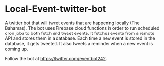 # Local-Event-twitter-bot


A twitter bot that will tweet events that are happening locally (The Bahamas).
The bot uses Firebase cloud functions in order to run scheduled cron jobs to both fetch and tweet events. It fetches events from a remote API and stores them in a database. Each time a new event is stored in the database, it gets tweeted. It also tweets a reminder when a new event is coming up.

Follow the bot at https://twitter.com/eventbot242.
